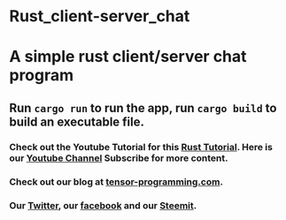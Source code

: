 # Rust_client-server_chat

# A simple rust client/server chat program 

## Run `cargo run` to run the app, run `cargo build` to build an executable file. 

### Check out the Youtube Tutorial for this [Rust Tutorial](https://youtu.be/CIhlfJSvxe4).  Here is our [Youtube Channel](https://www.youtube.com/channel/UCYqCZOwHbnPwyjawKfE21wg) Subscribe for more content.

### Check out our blog at [tensor-programming.com](http://tensor-programming.com/).

### Our [Twitter](https://twitter.com/TensorProgram), our [facebook](https://www.facebook.com/Tensor-Programming-1197847143611799/) and our [Steemit](https://steemit.com/@tensor).
